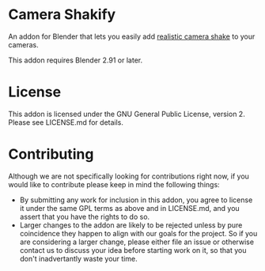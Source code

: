 # Camera Shakify

An addon for Blender that lets you easily add [realistic camera shake](https://youtu.be/4lCm_jqoBrI) to your cameras.

This addon requires Blender 2.91 or later.

# License

This addon is licensed under the GNU General Public License, version 2.  Please see LICENSE.md for details.

# Contributing

Although we are not specifically looking for contributions right now, if you would like to contribute please keep in mind the following things:

- By submitting any work for inclusion in this addon, you agree to license it under the same GPL terms as above and in LICENSE.md, and you assert that you have the rights to do so.
- Larger changes to the addon are likely to be rejected unless by pure coincidence they happen to align with our goals for the project.  So if you are considering a larger change, please either file an issue or otherwise contact us to discuss your idea before starting work on it, so that you don't inadvertantly waste your time.
